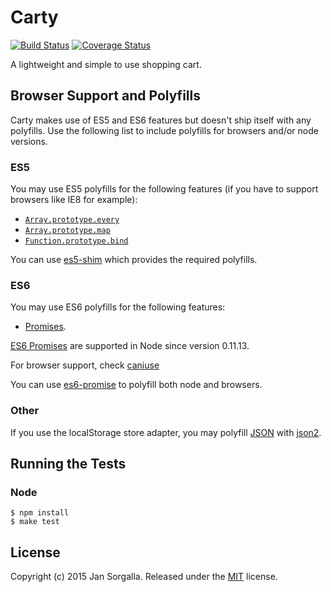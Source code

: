 Carty
=====

[![Build Status](https://travis-ci.org/jsor/carty.svg?branch=master)](https://travis-ci.org/jsor/carty)
[![Coverage Status](https://coveralls.io/repos/jsor/carty/badge.svg)](https://coveralls.io/r/jsor/carty)

A lightweight and simple to use shopping cart.

Browser Support and Polyfills
-----------------------------

Carty makes use of ES5 and ES6 features but doesn't ship itself with any
polyfills. Use the following list to include polyfills for browsers and/or node
versions.

### ES5

You may use ES5 polyfills for the following features (if you have to support
browsers like IE8 for example):

* [`Array.prototype.every`](http://kangax.github.io/compat-table/es5/#Array.prototype.every)
* [`Array.prototype.map`](http://kangax.github.io/compat-table/es5/#Array.prototype.map)
* [`Function.prototype.bind`](http://kangax.github.io/compat-table/es5/#Function.prototype.bind)

You can use [es5-shim](https://github.com/es-shims/es5-shim) which provides the
required polyfills.

### ES6

You may use ES6 polyfills for the following features:

* [Promises](http://kangax.github.io/compat-table/es6/#Promise).

[ES6 Promises](http://people.mozilla.org/%7Ejorendorff/es6-draft.html#sec-promise-constructor)
are supported in Node since version 0.11.13.

For browser support, check [caniuse](http://caniuse.com/#search=promise)

You can use [es6-promise](https://github.com/jakearchibald/es6-promise) to
polyfill both node and browsers.

### Other

If you use the localStorage store adapter, you may polyfill 
[JSON](http://caniuse.com/#search=JSON) with
[json2](https://github.com/douglascrockford/JSON-js).

Running the Tests
-----------------

### Node

    $ npm install
    $ make test

License
-------

Copyright (c) 2015 Jan Sorgalla.
Released under the [MIT](LICENSE?raw=1) license.
